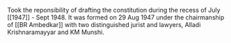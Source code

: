  Took the reponsibility of drafting the constitution during the recess of July [[1947]] - Sept 1948. It was formed on 29 Aug 1947 under the chairmanship of [[BR Ambedkar]] with two distinguished jurist and lawyers, Alladi Krishnaramayyar and KM Munshi.
 